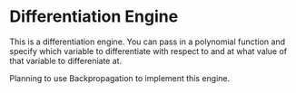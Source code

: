 # Differentiation Engine 

This is a differentiation engine. You can pass in a polynomial function and specify which variable to differentiate with respect to 
and at what value of that variable to differeniate at. 

Planning to use Backpropagation to implement this engine. 
